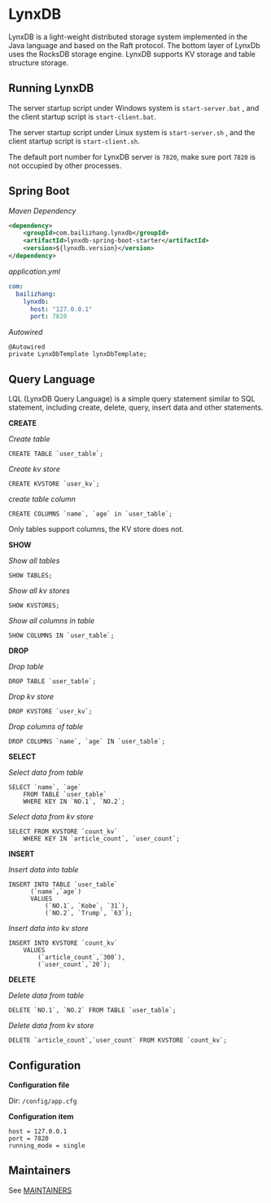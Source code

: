 # LynxDB

LynxDB is a light-weight distributed storage system implemented in the Java language and based on the Raft protocol. The bottom layer of LynxDb uses the RocksDB storage engine. LynxDB supports KV storage and table structure storage.

## Running LynxDB

The server startup script under Windows system is `start-server.bat` , and the client startup script is `start-client.bat`.

The server startup script under Linux system is `start-server.sh` , and the client startup script is `start-client.sh`.

The default port number for LynxDB server is `7820`, make sure port `7820` is not occupied by other processes.

## Spring Boot

*Maven Dependency*

```xml
<dependency>
    <groupId>com.bailizhang.lynxdb</groupId>
    <artifactId>lynxdb-spring-boot-starter</artifactId>
    <version>${lynxdb.version}</version>
</dependency>
```

*application.yml*

```yaml
com:
  bailizhang:
    lynxdb:
      host: "127.0.0.1"
      port: 7820
```

*Autowired*

```
@Autowired
private LynxDbTemplate lynxDbTemplate;
```

## Query Language

LQL (LynxDB Query Language) is a simple query statement similar to SQL statement, including create, delete, query, insert data and other statements.

**CREATE**

*Create table*

```
CREATE TABLE `user_table`;
```

*Create kv store*

```
CREATE KVSTORE `user_kv`;
```

*create table column*

```
CREATE COLUMNS `name`, `age` in `user_table`;
```

Only tables support columns, the KV store does not.

**SHOW**

*Show all tables*

```
SHOW TABLES;
```

*Show all kv stores*

```
SHOW KVSTORES;
```

*Show all columns in table*

```
SHOW COLUMNS IN `user_table`;
```

**DROP**

*Drop table*

```
DROP TABLE `user_table`;
```

*Drop kv store*

```
DROP KVSTORE `user_kv`;
```

*Drop columns of table*

```
DROP COLUMNS `name`, `age` IN `user_table`;
```

**SELECT**

*Select data from table*

```
SELECT `name`, `age`
    FROM TABLE `user_table`
    WHERE KEY IN `NO.1`, `NO.2`;
```

*Select data from kv store*

```
SELECT FROM KVSTORE `count_kv`
    WHERE KEY IN `article_count`, `user_count`;
```

**INSERT**

*Insert data into table*

```
INSERT INTO TABLE `user_table`
      (`name`,`age`)
      VALUES
          (`NO.1`, `Kobe`, `31`),
          (`NO.2`, `Trump`, `63`);
```

*Insert data into kv store*

```
INSERT INTO KVSTORE `count_kv`
    VALUES
        (`article_count`,`300`),
        (`user_count`,`20`);
```

**DELETE**

*Delete data from table*

```
DELETE `NO.1`, `NO.2` FROM TABLE `user_table`;
```

*Delete data from kv store*

```
DELETE `article_count`,`user_count` FROM KVSTORE `count_kv`;
```

## Configuration

**Configuration file**

Dir: `/config/app.cfg`

**Configuration item**

```
host = 127.0.0.1
port = 7820
running_mode = single
```

## Maintainers

See [MAINTAINERS](./MAINTAINERS)